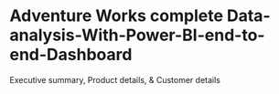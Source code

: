 # Adventure Works complete Data-analysis-With-Power-BI-end-to-end-Dashboard
Executive summary,
Product details,
& Customer details
